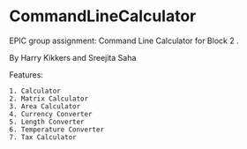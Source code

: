 # CommandLineCalculator
EPIC group assignment: Command Line Calculator for Block 2 .

By Harry Kikkers and Sreejita Saha

Features:

    1. Calculator  
    2. Matrix Calculator
    3. Area Calculator 
    4. Currency Converter        
    5. Length Converter
    6. Temperature Converter      
    7. Tax Calculator 
         
